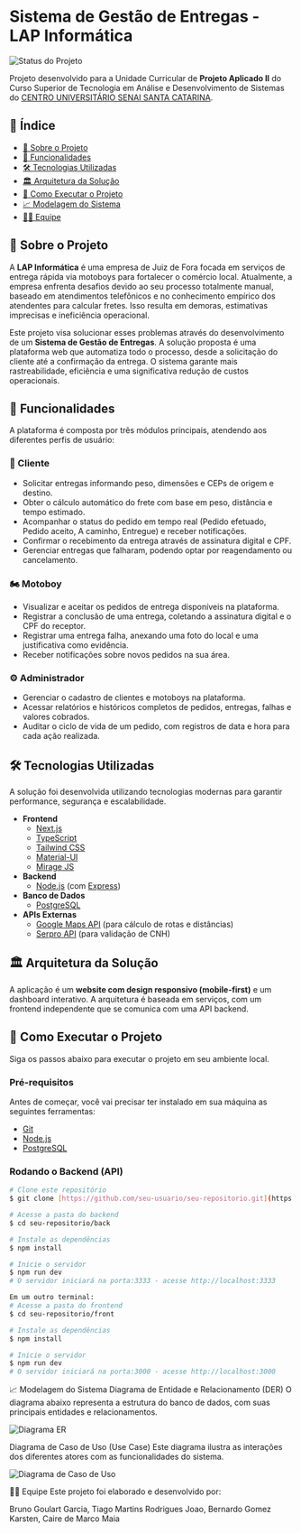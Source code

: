 # Sistema de Gestão de Entregas - LAP Informática

![Status do Projeto](https://img.shields.io/badge/status-em%20desenvolvimento-yellow)

Projeto desenvolvido para a Unidade Curricular de **Projeto Aplicado II** do Curso Superior de Tecnologia em Análise e Desenvolvimento de Sistemas do [CENTRO UNIVERSITÁRIO SENAI SANTA CATARINA](https://sc.senai.br/unisenai).

## 📝 Índice

- [📖 Sobre o Projeto](#-sobre-o-projeto)
- [🎯 Funcionalidades](#-funcionalidades)
- [🛠️ Tecnologias Utilizadas](#-tecnologias-utilizadas)
- [🏛️ Arquitetura da Solução](#️-arquitetura-da-solução)
- [🚀 Como Executar o Projeto](#-como-executar-o-projeto)
- [📈 Modelagem do Sistema](#-modelagem-do-sistema)
- [🧑‍💻 Equipe](#-equipe)

## 📖 Sobre o Projeto

A **LAP Informática** é uma empresa de Juiz de Fora focada em serviços de entrega rápida via motoboys para fortalecer o comércio local. Atualmente, a empresa enfrenta desafios devido ao seu processo totalmente manual, baseado em atendimentos telefônicos e no conhecimento empírico dos atendentes para calcular fretes. Isso resulta em demoras, estimativas imprecisas e ineficiência operacional.

Este projeto visa solucionar esses problemas através do desenvolvimento de um **Sistema de Gestão de Entregas**. A solução proposta é uma plataforma web que automatiza todo o processo, desde a solicitação do cliente até a confirmação da entrega. O sistema garante mais rastreabilidade, eficiência e uma significativa redução de custos operacionais.

## 🎯 Funcionalidades

A plataforma é composta por três módulos principais, atendendo aos diferentes perfis de usuário:

### 👤 Cliente
* Solicitar entregas informando peso, dimensões e CEPs de origem e destino.
* Obter o cálculo automático do frete com base em peso, distância e tempo estimado.
* Acompanhar o status do pedido em tempo real (Pedido efetuado, Pedido aceito, A caminho, Entregue) e receber notificações.
* Confirmar o recebimento da entrega através de assinatura digital e CPF.
* Gerenciar entregas que falharam, podendo optar por reagendamento ou cancelamento.

### 🏍️ Motoboy
* Visualizar e aceitar os pedidos de entrega disponíveis na plataforma.
* Registrar a conclusão de uma entrega, coletando a assinatura digital e o CPF do receptor.
* Registrar uma entrega falha, anexando uma foto do local e uma justificativa como evidência.
* Receber notificações sobre novos pedidos na sua área.

### ⚙️ Administrador
* Gerenciar o cadastro de clientes e motoboys na plataforma.
* Acessar relatórios e históricos completos de pedidos, entregas, falhas e valores cobrados.
* Auditar o ciclo de vida de um pedido, com registros de data e hora para cada ação realizada.

## 🛠️ Tecnologias Utilizadas

A solução foi desenvolvida utilizando tecnologias modernas para garantir performance, segurança e escalabilidade.

* **Frontend**
    * [Next.js](https://nextjs.org/) 
    * [TypeScript](https://www.typescriptlang.org/) 
    * [Tailwind CSS](https://tailwindcss.com/) 
    * [Material-UI](https://mui.com/) 
    * [Mirage JS](https://miragejs.com/) 
* **Backend**
    * [Node.js](https://nodejs.org/) (com [Express](https://expressjs.com/)) 
* **Banco de Dados**
    * [PostgreSQL](https://www.postgresql.org/) 
* **APIs Externas**
    * [Google Maps API](https://maps.google.com/) (para cálculo de rotas e distâncias) 
    * [Serpro API](https://www.serpro.gov.br/) (para validação de CNH) 

## 🏛️ Arquitetura da Solução

A aplicação é um **website com design responsivo (mobile-first)** e um dashboard interativo. A arquitetura é baseada em serviços, com um frontend independente que se comunica com uma API backend. 
## 🚀 Como Executar o Projeto

Siga os passos abaixo para executar o projeto em seu ambiente local.

### Pré-requisitos

Antes de começar, você vai precisar ter instalado em sua máquina as seguintes ferramentas:
* [Git](https://git-scm.com)
* [Node.js](https://nodejs.org/en/)
* [PostgreSQL](https://www.postgresql.org/download/) 

### Rodando o Backend (API)

```bash
# Clone este repositório
$ git clone [https://github.com/seu-usuario/seu-repositorio.git](https://github.com/seu-usuario/seu-repositorio.git)

# Acesse a pasta do backend
$ cd seu-repositorio/back

# Instale as dependências
$ npm install

# Inicie o servidor
$ npm run dev
# O servidor iniciará na porta:3333 - acesse http://localhost:3333

Em um outro terminal:
# Acesse a pasta do frontend
$ cd seu-repositorio/front

# Instale as dependências
$ npm install

# Inicie o servidor
$ npm run dev
# O servidor iniciará na porta:3000 - acesse http://localhost:3000

```

📈 Modelagem do Sistema
Diagrama de Entidade e Relacionamento (DER)
O diagrama abaixo representa a estrutura do banco de dados, com suas principais entidades e relacionamentos.

![Diagrama ER](![DER_Final](https://github.com/user-attachments/assets/28efbb5a-435c-40f2-a2e2-fbf82ead02bd)
)

Diagrama de Caso de Uso (Use Case)
Este diagrama ilustra as interações dos diferentes atores com as funcionalidades do sistema.

![Diagrama de Caso de Uso]([./docs/use-case.png](https://lucid.app/lucidchart/2cb7e043-0f4b-45cd-aa09-4679f27c9bf3/edit?invitationId=inv_6e41ae99-224d-47d4-8084-6ebac29f45fe))

🧑‍💻 Equipe
Este projeto foi elaborado e desenvolvido por:

Bruno Goulart Garcia, 
Tiago Martins Rodrigues Joao, 
Bernardo Gomez Karsten, 
Caire de Marco Maia 
